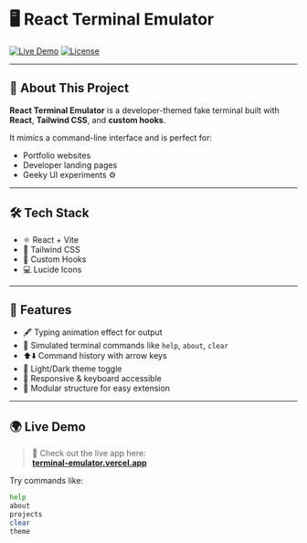 # 🖥️ React Terminal Emulator

[![Live Demo](https://img.shields.io/badge/🚀%20Live-Demo-blue?style=flat-square)](https://terminal-emulator.vercel.app/)
[![License](https://img.shields.io/badge/license-MIT-green?style=flat-square)](./LICENSE)

---

## 📌 About This Project

**React Terminal Emulator** is a developer-themed fake terminal built with **React**, **Tailwind CSS**, and **custom hooks**.

It mimics a command-line interface and is perfect for:
- Portfolio websites
- Developer landing pages
- Geeky UI experiments ⚙️

---

## 🛠️ Tech Stack

- ⚛️ React + Vite  
- 🎨 Tailwind CSS  
- 🧠 Custom Hooks  
- 💻 Lucide Icons  

---

## 🌟 Features

- 🖋️ Typing animation effect for output  
- 🧪 Simulated terminal commands like `help`, `about`, `clear`  
- ⬆️⬇️ Command history with arrow keys  
- 🎨 Light/Dark theme toggle  
- 📱 Responsive & keyboard accessible  
- 🧩 Modular structure for easy extension  

---

## 🌍 Live Demo

> 🚀 Check out the live app here:  
**[terminal-emulator.vercel.app](https://terminal-emulator.vercel.app/)**

Try commands like:

```bash
help
about
projects
clear
theme
